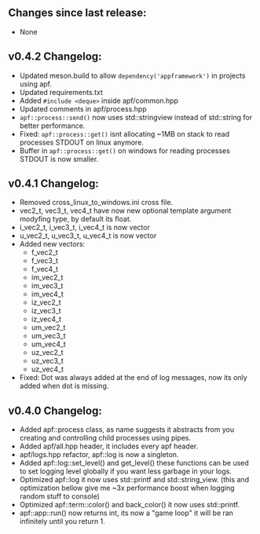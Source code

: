 ## Changes since last release:
- None


## v0.4.2 Changelog:
- Updated meson.build to allow `dependency('appframework')` in projects using apf.
- Updated requirements.txt
- Added `#include <deque>` inside apf/common.hpp
- Updated comments in apf/process.hpp
- `apf::process::send()` now uses std::stringview instead of std::string for better performance.
- Fixed: `apf::process::get()` isnt allocating ~1MB on stack to read processes STDOUT on linux anymore.
- Buffer in `apf::process::get()` on windows for reading processes STDOUT is now smaller.


## v0.4.1 Changelog:
- Removed cross_linux_to_windows.ini cross file.
- vec2_t, vec3_t, vec4_t have now new optional template argument modyfing type, by default its float.
- i_vec2_t, i_vec3_t, i_vec4_t is now vector<int>
- u_vec2_t, u_vec3_t, u_vec4_t is now vector<unsigned int>
- Added new vectors:
  - f_vec2_t
  - f_vec3_t
  - f_vec4_t
  - im_vec2_t
  - im_vec3_t
  - im_vec4_t
  - iz_vec2_t
  - iz_vec3_t
  - iz_vec4_t
  - um_vec2_t
  - um_vec3_t
  - um_vec4_t
  - uz_vec2_t
  - uz_vec3_t
  - uz_vec4_t
- Fixed: Dot was always added at the end of log messages, now its only added when dot is missing.


## v0.4.0 Changelog:
- Added apf::process class, as name suggests it abstracts from you creating and controlling child processes using pipes.
- Added apf/all.hpp header, it includes every apf header.
- apf/logs.hpp refactor, apf::log is now a singleton.
- Added apf::log::set_level() and get_level() these functions can be used to set logging level globally if you want less garbage in your logs.
- Optimized apf::log it now uses std::printf and std::string_view. (this and optimization bellow give me ~3x performance boost when logging random stuff to console)
- Optimized apf::term::color() and back_color() it now uses std::printf.
- apf::app::run() now returns int, its now a "game loop" it will be ran infinitely until you return 1.